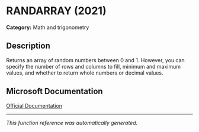 # RANDARRAY (2021)

**Category:** Math and trigonometry

## Description
Returns an array of random numbers between 0 and 1. However, you can specify the number of rows and columns to fill, minimum and maximum values, and whether to return whole numbers or decimal values.

## Microsoft Documentation
[Official Documentation](https://support.microsoft.com//en-us/office/randarray-function-21261e55-3bec-4885-86a6-8b0a47fd4d33)

---
*This function reference was automatically generated.*

